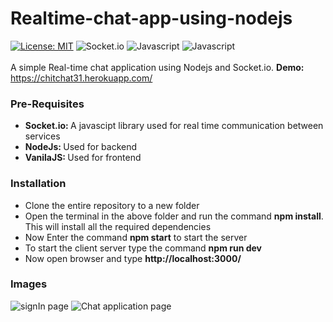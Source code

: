 # Realtime-chat-app-using-nodejs
[![License: MIT](https://img.shields.io/badge/License-MIT-blue.svg)](https://opensource.org/licenses/MIT)
![Socket.io](https://img.shields.io/badge/Socket.io-v3.0.1-green.svg)
![Javascript](https://img.shields.io/badge/NodeJs-v12.15.0-yellow.svg)
![Javascript](https://img.shields.io/badge/ReactJs-v17.0.1-orange.svg)
<br>
<br>
A simple Real-time chat application using Nodejs and Socket.io.
<b>Demo: </b> https://chitchat31.herokuapp.com/
<br>
<h3>Pre-Requisites</h3>
<ul>
<li><b>Socket.io: </b>A javascipt library used for real time communication between services</li>
<li><b>NodeJs: </b>Used for backend</li>
<li><b>VanilaJS: </b>Used for frontend</li>
</ul>

<h3>Installation</h3>
<ul>
<li>Clone the entire repository to a new folder</li>
<li>Open the terminal in the above folder and run the command <b>npm install</b>. This will install all the required dependencies</li>
<li>Now Enter the command <b>npm start</b> to start the server</li>
<li>To start the client server type the command <b>npm run dev</b></li>
<li>Now open browser and type <b>http://localhost:3000/</b></li>
</ul>

<h3>Images</h3>
<img src = "https://user-images.githubusercontent.com/75834360/163702096-4434a54a-7d1f-41a4-94da-d8eb06375786.png" alt = "signIn page">
<img src = "https://user-images.githubusercontent.com/75834360/163701974-2400cd6d-b661-4d0d-a535-7f1d9bb1d1c6.png" alt = "Chat application page">

